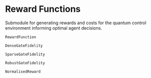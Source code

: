# Reward Functions
Submodule for generating rewards and costs for the quantum control environment
informing optimal agent decisions.

```@docs
RewardFunction
```

```@docs
DenseGateFidelity
```

```@docs
SparseGateFidelity
```

```@docs
RobustGateFidelity
```

```@docs
NormalisedReward
```
